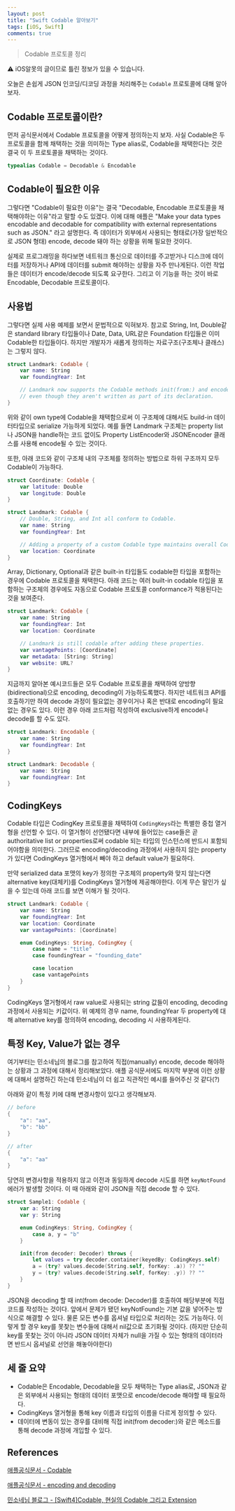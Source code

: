 ```yaml
---
layout: post
title: "Swift Codable 알아보기"
tags: [iOS, Swift]
comments: true
---
```


> Codable 프로토콜 정리  

⚠ iOS알못의 글이므로 틀린 정보가 있을 수 있습니다.  

오늘은 손쉽게 JSON 인코딩/디코딩 과정을 처리해주는 `Codable` 프로토콜에 대해 알아보자.

## Codable 프로토콜이란?

먼저 공식문서에서 Codable 프로토콜을 어떻게 정의하는지 보자. 사실 Codable은 두 프로토콜을 함께 채택하는 것을 의미하는 Type alias로, Codable을 채택한다는 것은 결국 이 두 프로토콜을 채택하는 것이다.

```swift
typealias Codable = Decodable & Encodable
```

## Codable이 필요한 이유

그렇다면 "Codable이 필요한 이유"는 결국 "Decodable, Encodable 프로토콜을 채택해야하는 이유"라고 말할 수도 있겠다. 이에 대해 애플은 "Make your data types encodable and decodable for compatibility with external representations such as JSON." 라고 설명한다. 즉 데이터가 외부에서 사용되는 형태로(가장 일반적으로 JSON 형태) encode, decode 돼야 하는 상황을 위해 필요한 것이다.

실제로 프로그래밍을 하다보면 네트워크 통신으로 데이터를 주고받거나 디스크에 데이터를 저장하거나 API에 데이터를 submit 해야하는 상황을 자주 만나게된다. 이런 작업들은 데이터가 encode/decode 되도록 요구한다. 그리고 이 기능을 하는 것이 바로 Encodable, Decodable 프로토콜이다.

## 사용법

그렇다면 실제 사용 예제를 보면서 문법적으로 익혀보자. 참고로 String, Int, Double같은 standard library 타입들이나 Date, Data, URL같은 Foundation 타입들은 이미 Codable한 타입들이다. 하지만 개발자가 새롭게 정의하는 자료구조(구조체나 클래스)는 그렇지 않다.

```swift
struct Landmark: Codable {
    var name: String
    var foundingYear: Int

    // Landmark now supports the Codable methods init(from:) and encode(to:),
    // even though they aren't written as part of its declaration.
}
```

위와 같이 own type에 Codable을 채택함으로써 이 구조체에 대해서도 build-in 데이터타입으로 serialize 가능하게 되었다. 예를 들면 Landmark 구조체는 property list나 JSON을 handle하는 코드 없이도 Property ListEncoder와 JSONEncoder 클래스를 사용해 encode될 수 있는 것이다.

또한, 아래 코드와 같이 구조체 내의 구조체를 정의하는 방법으로 하위 구조까지 모두 Codable이 가능하다.

```swift
struct Coordinate: Codable {
    var latitude: Double
    var longitude: Double
}

struct Landmark: Codable {
    // Double, String, and Int all conform to Codable.
    var name: String
    var foundingYear: Int

    // Adding a property of a custom Codable type maintains overall Codable conformance.
    var location: Coordinate
}
```

Array, Dictionary, Optional과 같은 built-in 타입들도 codable한 타입을 포함하는 경우에 Codable 프로토콜을 채택한다. 아래 코드는 여러 built-in codable 타입을 포함하는 구조체의 경우에도 자동으로 Codable 프로토콜 conformance가 적용된다는 것을 보여준다.

```swift
struct Landmark: Codable {
    var name: String
    var foundingYear: Int
    var location: Coordinate

    // Landmark is still codable after adding these properties.
    var vantagePoints: [Coordinate]
    var metadata: [String: String]
    var website: URL?
}
```

지금까지 알아본 예시코드들은 모두 Codable 프로토콜을 채택하여 양방향(bidirectional)으로 encoding, decoding이 가능하도록했다. 하지만 네트워크 API를 호출하기만 하여 decode 과정이 필요없는 경우이거나 혹은 반대로 encoding이 필요없는 경우도 있다. 이런 경우 아래 코드처럼 작성하여 exclusive하게 encode나 decode를 할 수도 있다.

```swift
struct Landmark: Encodable {
    var name: String
    var foundingYear: Int
}

struct Landmark: Decodable {
    var name: String
    var foundingYear: Int
}
```

## CodingKeys

Codable 타입은 CodingKey 프로토콜을 채택하여 `CodingKeys`라는 특별한 중첩 열거형을 선언할 수 있다. 이 열거형이 선언됐다면 내부에 들어있는 case들은 곧 authoritative list or properties로써 codable 되는 타입의 인스턴스에 반드시 포함되어야함을 의미한다. 그러므로 encoding/decoding 과정에서 사용하지 않는 property가 있다면 CodingKeys 열거형에서 빼야 하고 default value가 필요하다.

만약 serialized data 포맷의 key가 정의한 구조체의 property와 맞지 않는다면 alternative key(대체키)를 CodingKeys 열거형에 제공해야한다. 이게 무슨 말인가 싶을 수 있는데 아래 코드를 보면 이해가 될 것이다.

```swift
struct Landmark: Codable {
    var name: String
    var foundingYear: Int
    var location: Coordinate
    var vantagePoints: [Coordinate]

    enum CodingKeys: String, CodingKey {
        case name = "title"
        case foundingYear = "founding_date"

        case location
        case vantagePoints
    }
}
```

CodingKeys 열거형에서 raw value로 사용되는 string 값들이 encoding, decoding 과정에서 사용되는 키값이다. 위 예제의 경우 name, foundingYear 두 property에 대해 alternative key를 정의하여 encoding, decoding 시 사용하게된다.

## 특정 Key, Value가 없는 경우

여기부터는 민소네님의 블로그를 참고하여 직접(manually) encode, decode 해야하는 상황과 그 과정에 대해서 정리해보았다. 애플 공식문서에도 마지막 부분에 이런 상황에 대해서 설명하긴 하는데 민소네님이 더 쉽고 직관적인 예시를 들어주신 것 같다(?)

아래와 같이 특정 키에 대해 변경사항이 있다고 생각해보자.

```swift
// before
{
    "a": "aa",
    "b": "bb"
}

// after
{
    "a": "aa"
}
```

당연히 변경사항을 적용하지 않고 이전과 동일하게 decode 시도를 하면 `keyNotFound` 에러가 발생할 것이다. 이 때 아래와 같이 JSON을 직접 decode 할 수 있다.

```swift
struct Sample1: Codable {
    var a: String
    var y: String

    enum CodingKeys: String, CodingKey {
        case a, y = "b"
    }

    init(from decoder: Decoder) throws {
        let values = try decoder.container(keyedBy: CodingKeys.self)
        a = (try? values.decode(String.self, forKey: .a)) ?? ""
        y = (try? values.decode(String.self, forKey: .y)) ?? ""
    }
}
```

JSON을 decoding 할 때 int(from decode: Decoder)를 호출하여 해당부분에 직접 코드를 작성하는 것이다. 앞에서 문제가 됐던 keyNotFound는 기본 값을 넣어주는 방식으로 해결할 수 있다. 물론 모든 변수를 옵셔널 타입으로 처리하는 것도 가능하다. 이렇게 할 경우 key를 못찾는 변수들에 대해서 nil값으로 초기화될 것이다. (하지만 단순히 key를 못찾는 것이 아니라 JSON 데이터 자체가 null을 가질 수 있는 형태의 데이터라면 반드시 옵셔널로 선언을 해놓아야한다)

## 세 줄 요약

- Codable은 Encodable, Decodable을 모두 채택하는 Type alias로, JSON과 같은 외부에서 사용되는 형태의 데이터 포맷으로 encode/decode 해야할 때 필요하다.
- CodingKeys 열거형을 통해 key 이름과 타입의 이름을 다르게 정의할 수 있다.
- 데이터에 변동이 있는 경우를 대비해 직접 init(from decoder:)와 같은 메소드를 통해 decode 과정에 개입할 수 있다.

## References

[애플공식문서 - Codable](https://developer.apple.com/documentation/swift/codable)

[애플공식문서 - encoding and decoding](https://developer.apple.com/documentation/foundation/archives_and_serialization/encoding_and_decoding_custom_types)

[민소네님 블로그 - [Swift4]Codable, 현실의 Codable 그리고 Extension](http://minsone.github.io/programming/swift-codable-and-exceptions-extension)
